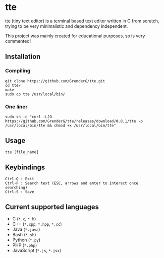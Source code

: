 # tte

tte (tiny text editor) is a terminal based text editor written in C from scratch, trying to be very minimalistic and dependency independent. 

This project was mainly created for educational purposes, so is very commented!

## Installation

### Compiling
```
git clone https://github.com/GrenderG/tte.git
cd tte/
make
sudo cp tte /usr/local/bin/
```

### One liner
```
sudo sh -c "curl -LJO https://github.com/GrenderG/tte/releases/download/0.0.1/tte -o /usr/local/bin/tte && chmod +x /usr/local/bin/tte"
```

## Usage
```
tte [file_name]
```

## Keybindings
```
Ctrl-Q : Exit
Ctrl-F : Search text (ESC, arrows and enter to interact once searching)
Ctrl-S : Save
```

Current supported languages
---------------------------
* C (`*.c`, `*.h`)
* C++ (`*.cpp`, `*.hpp`, `*.cc`)
* Java (`*.java`)
* Bash (`*.sh`)
* Python (`*.py`)
* PHP (`*.php`)
* JavaScript (`*.js`, `*.jsx`)
